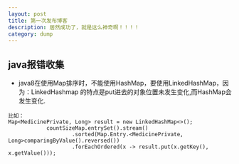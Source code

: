 ```yaml
---
layout: post
title: 第一次发布博客
description: 居然成功了，就是这么神奇啊！！！！
category: dump
---
```


java报错收集
---
- java8在使用Map排序时，不能使用HashMap，要使用LinkedHashMap，因为：LinkedHashmap 的特点是put进去的对象位置未发生变化,而HashMap会发生变化.

```
比如：
Map<MedicinePrivate, Long> result = new LinkedHashMap<>();
            countSizeMap.entrySet().stream()
                    .sorted(Map.Entry.<MedicinePrivate, Long>comparingByValue().reversed())
                    .forEachOrdered(x -> result.put(x.getKey(), x.getValue()));
```
